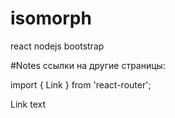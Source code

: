 # isomorph
react nodejs bootstrap


#Notes
ссылки на другие страницы:

import { Link } from 'react-router';
<Link to='/my-fancy-path'>Link text</Link>